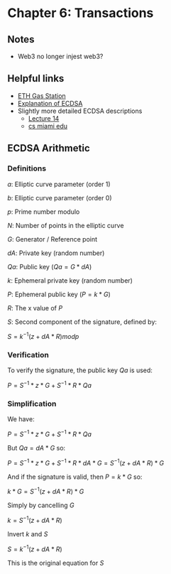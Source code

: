 # Chapter 6: Transactions

## Notes

* Web3 no longer injest web3?

## Helpful links

* [ETH Gas Station](https://ethgasstation.info/)
* [Explanation of ECDSA](https://www.instructables.com/Understanding-how-ECDSA-protects-your-data/)
* Slightly more detailed ECDSA descriptions
  * [Lecture 14](https://engineering.purdue.edu/kak/compsec/NewLectures/Lecture14.pdf)
  * [cs miami edu](https://www.cs.miami.edu/home/burt/learning/Csc609.142/ecdsa-cert.pdf)

## ECDSA Arithmetic

### Definitions

$a$: Elliptic curve parameter (order 1)

$b$: Elliptic curve parameter (order 0)

$p$: Prime number modulo

$N$: Number of points in the elliptic curve

$G$: Generator / Reference point

$dA$: Private key (random number)

$Qa$: Public key ($Qa = G * dA$)

$k$: Ephemeral private key (random number)

$P$: Ephemeral public key ($P = k * G$)

$R$: The x value of $P$

$S$: Second component of the signature, defined by:

$S = k^{-1} (z + dA * R) mod p$

### Verification

To verify the signature, the public key $Qa$ is used:

$P = S^{-1}*z*G + S^{-1}*R*Qa$

### Simplification

We have:

$P = S^{-1}*z*G + S^{-1}*R*Qa$

But $Qa = dA * G$ so:

$P = S^{-1}*z*G + S^{-1}*R*dA*G = S^{-1}(z + dA*R)*G$

And if the signature is valid, then $P=k*G$ so:

$k*G = S^{-1}(z + dA*R)*G$

Simply by cancelling $G$

$k = S^{-1}(z + dA*R)$

Invert $k$ and $S$

$S = k^{-1}(z + dA*R)$

This is the original equation for $S$